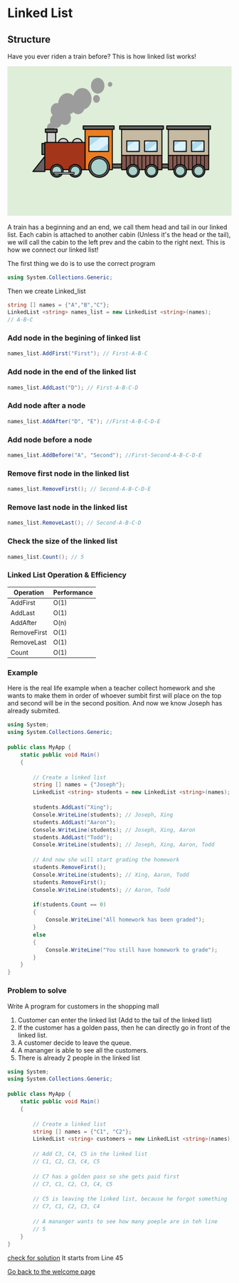 # Linked List

## Structure

Have you ever riden a train before? This is how linked list works! 

![](images/train.jpeg)

A train has a beginning and an end, we call them head and tail in our linked list. Each cabin is attached to another cabin (Unless it's the head or the tail), we will call the cabin to the left prev and the cabin to the right next. This is how we connect our linked list! 

The first thing we do is to use the correct program 

```csharp
using System.Collections.Generic;
```

Then we create Linked_list

```csharp
string [] names = {"A","B","C"};
LinkedList <string> names_list = new LinkedList <string>(names);
// A-B-C
```

### Add node in the begining of linked list

```csharp
names_list.AddFirst("First"); // First-A-B-C
```

### Add node in the end of the linked list

```csharp
names_list.AddLast("D"); // First-A-B-C-D
```

### Add node after a node

```csharp
names_list.AddAfter("D", "E"); //First-A-B-C-D-E
```

### Add node before a node

```csharp
names_list.AddBefore("A", "Second"); //First-Second-A-B-C-D-E
```

### Remove first node in the linked list

```csharp
names_list.RemoveFirst(); // Second-A-B-C-D-E
```

### Remove last node in the linked list

```csharp
names_list.RemoveLast(); // Second-A-B-C-D
```

### Check the size of the linked list

```csharp
names_list.Count(); // 5
```

### Linked List Operation & Efficiency

| Operation   | Performance |
|-------------|-------------|
| AddFirst    | O(1)        |
| AddLast     | O(1)        |
| AddAfter    | O(n)        |
| RemoveFirst | O(1)        |
| RemoveLast  | O(1)        |   
| Count       | O(1)        | 

### Example 

Here is the real life example when a teacher collect homework and she wants to make them in order of whoever sumbit first will place on the top and second will be in the second position. And now we know Joseph has already submited. 

```csharp
using System;
using System.Collections.Generic;
  
public class MyApp {
    static public void Main()
    {
  
        // Create a linked list
        string [] names = {"Joseph"};
        LinkedList <string> students = new LinkedList <string>(names);
  
        students.AddLast("Xing"); 
        Console.WriteLine(students); // Joseph, Xing
        students.AddLast("Aaron"); 
        Console.WriteLine(students); // Joseph, Xing, Aaron
        students.AddLast("Todd"); 
        Console.WriteLine(students); // Joseph, Xing, Aaron, Todd

        // And now she will start grading the homework
        students.RemoveFirst(); 
        Console.WriteLine(students); // Xing, Aaron, Todd
        students.RemoveFirst(); 
        Console.WriteLine(students); // Aaron, Todd
  
        if(students.Count == 0)
        {
            Console.WriteLine("All homework has been graded");
        }
        else
        {
            Console.WriteLine("You still have homework to grade");
        }
    }
}
```

### Problem to solve 
Write A program for customers in the shopping mall

1. Customer can enter the linked list (Add to the tail of the linked list)
2. If the customer has a golden pass, then he can directly go in front of the linked list.
3. A customer decide to leave the queue.
4. A mananger is able to see all the customers.
5. There is already 2 people in the linked list

```csharp
using System;
using System.Collections.Generic;
  
public class MyApp {
    static public void Main()
    {
  
        // Create a linked list
        string [] names = {"C1", "C2"};
        LinkedList <string> customers = new LinkedList <string>(names);

        // Add C3, C4, C5 in the linked list
        // C1, C2, C3, C4, C5

        // C7 has a golden pass so she gets paid first
        // C7, C1, C2, C3, C4, C5

        // C5 is leaving the linked list, because he forgot something
        // C7, C1, C2, C3, C4

        // A mananger wants to see how many poeple are in teh line
        // 5
    }
}
```
[check for solution](Program.cs) It starts from Line 45

[Go back to the welcome page](welcome.md)